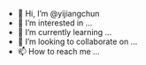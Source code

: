 - 👋 Hi, I’m @yijiangchun
- 👀 I’m interested in ...
- 🌱 I’m currently learning ...
- 💞️ I’m looking to collaborate on ...
- 📫 How to reach me ...

<!---
yijiangchun/yijiangchun is a ✨ special ✨ repository because its `README.md` (this file) appears on your GitHub profile.
You can click the Preview link to take a look at your changes.
--->

